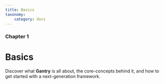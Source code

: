 ```yaml
---
title: Basics
taxonomy:
    category: docs
---
```


### Chapter 1

# Basics

Discover what **Gantry** is all about, the core-concepts behind it, and how to get started with a next-generation framework.